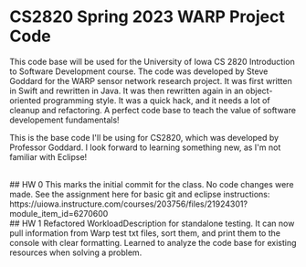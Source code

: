 # CS2820 Spring 2023 WARP Project Code
This code base will be used for the University of Iowa CS 2820 Introduction to Software
Development course. The code was developed by Steve Goddard for the WARP sensor network 
research project. It was first written in Swift and rewritten in Java. It was then 
rewritten again in an object-oriented programming style. It was a quick
hack, and it needs a lot of cleanup and refactoring. A perfect code base to teach
the value of software developement fundamentals!


This is the base code I'll be using for CS2820, which was developed by Professor Goddard. I look forward to learning something new, as I'm not familiar with Eclipse!

<br>
## HW 0
This marks the initial commit for the class. No code changes were made. See the 
assignment here for basic git and eclipse instructions: 
https://uiowa.instructure.com/courses/203756/files/21924301?module_item_id=6270600
<br>
## HW 1
Refactored WorkloadDescription for standalone testing. It can now pull information from
Warp test txt files, sort them, and print them to the console with clear formatting.
Learned to analyze the code base for existing resources when solving a problem.